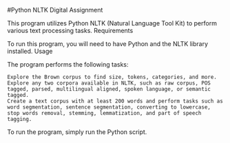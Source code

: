 #Python NLTK Digital Assignment

This program utilizes Python NLTK (Natural Language Tool Kit) to perform various text processing tasks.
Requirements

To run this program, you will need to have Python and the NLTK library installed.
Usage

The program performs the following tasks:

    Explore the Brown corpus to find size, tokens, categories, and more.
    Explore any two corpora available in NLTK, such as raw corpus, POS tagged, parsed, multilingual aligned, spoken language, or semantic tagged.
    Create a text corpus with at least 200 words and perform tasks such as word segmentation, sentence segmentation, converting to lowercase, stop words removal, stemming, lemmatization, and part of speech tagging.

To run the program, simply run the Python script.
